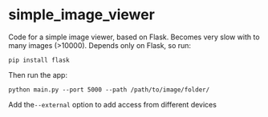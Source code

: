 # simple_image_viewer
Code for a simple image viewer, based on Flask. Becomes very slow with to many images (>10000). 
Depends only on Flask, so run:
```
pip install flask
```
Then run the app:
```
python main.py --port 5000 --path /path/to/image/folder/
```
Add the```--external``` option to add access from different devices
